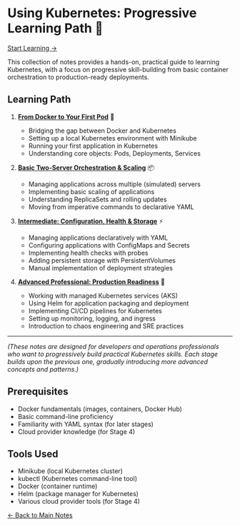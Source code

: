 # Using Kubernetes: Progressive Learning Path 🚀

[Start Learning ->](./01-docker-to-pod.md)

This collection of notes provides a hands-on, practical guide to learning Kubernetes, with a focus on progressive skill-building from basic container orchestration to production-ready deployments.

## Learning Path

1. **[From Docker to Your First Pod](./01-docker-to-pod.md)** 🌟
   - Bridging the gap between Docker and Kubernetes
   - Setting up a local Kubernetes environment with Minikube
   - Running your first application in Kubernetes
   - Understanding core objects: Pods, Deployments, Services

2. **[Basic Two-Server Orchestration & Scaling](./02-orchestration-scaling.md)** 📦
   - Managing applications across multiple (simulated) servers
   - Implementing basic scaling of applications
   - Understanding ReplicaSets and rolling updates
   - Moving from imperative commands to declarative YAML

3. **[Intermediate: Configuration, Health & Storage](./03-configuration-health-storage.md)** ⚡
   - Managing applications declaratively with YAML
   - Configuring applications with ConfigMaps and Secrets
   - Implementing health checks with probes
   - Adding persistent storage with PersistentVolumes
   - Manual implementation of deployment strategies

4. **[Advanced Professional: Production Readiness](./04-production-readiness.md)** 🔄
   - Working with managed Kubernetes services (AKS)
   - Using Helm for application packaging and deployment
   - Implementing CI/CD pipelines for Kubernetes
   - Setting up monitoring, logging, and ingress
   - Introduction to chaos engineering and SRE practices

---

_(These notes are designed for developers and operations professionals who want to progressively build practical Kubernetes skills. Each stage builds upon the previous one, gradually introducing more advanced concepts and patterns.)_

## Prerequisites

- Docker fundamentals (images, containers, Docker Hub)
- Basic command-line proficiency
- Familiarity with YAML syntax (for later stages)
- Cloud provider knowledge (for Stage 4)

## Tools Used

- Minikube (local Kubernetes cluster)
- kubectl (Kubernetes command-line tool)
- Docker (container runtime)
- Helm (package manager for Kubernetes)
- Various cloud provider tools (for Stage 4)

[<- Back to Main Notes](../README.md)
